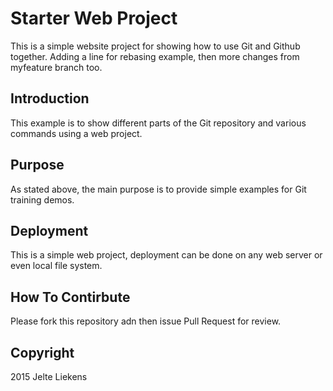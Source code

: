 # Starter Web Project

This is a simple website project for showing how to use Git and Github together. Adding a line for rebasing example, then more changes from myfeature branch too.

## Introduction

This example is to show different parts of the Git repository and various commands using a web project.

## Purpose

As stated above, the main purpose is to provide simple examples for Git training demos.

## Deployment

This is a simple web project, deployment can be done on any web server or even local file system.

## How To Contirbute

Please fork this repository adn then issue Pull Request for review.

## Copyright

2015 Jelte Liekens
